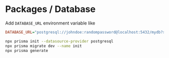 # Packages / Database

Add `DATABASE_URL` environment variable like

```ini
DATABASE_URL="postgresql://johndoe:randompassword@localhost:5432/mydb?schema=public"
```

```bash
npx prisma init --datasource-provider postgresql
npx prisma migrate dev --name init
npx prisma generate
```
